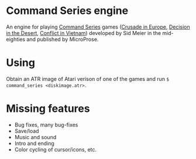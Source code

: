 # Command Series engine
An engine for playing [Command Series](https://www.mobygames.com/game-group/microprose-command-series-games]) games ([Crusade in Europe](https://www.mobygames.com/game/crusade-in-europe/), [Decision in the Desert](https://www.mobygames.com/game/decision-in-the-desert/), [Conflict in Vietnam](https://www.mobygames.com/game/conflict-in-vietnam/)) developed by Sid Meier in the mid-eighties and published by MicroProse.

# Using
Obtain an ATR image of Atari verison of one of the games and run `$ command_series <diskimage.atr>`.

# Missing features
* Bug fixes, many bug-fixes
* Save/load
* Music and sound
* Intro and ending
* Color cycling of cursor/icons, etc.

